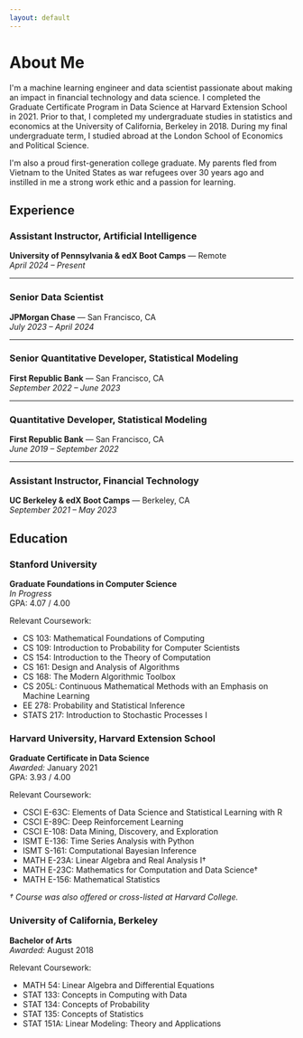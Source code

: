 ```yaml
---
layout: default
---
```



# About Me

I'm a machine learning engineer and data scientist passionate about making an impact in financial technology and data science. I completed the Graduate Certificate Program in Data Science at Harvard Extension School in 2021. Prior to that, I completed my undergraduate studies in statistics and economics at the University of California, Berkeley in 2018. During my final undergraduate term, I studied abroad at the London School of Economics and Political Science.

I'm also a proud first-generation college graduate. My parents fled from Vietnam to the United States as war refugees over 30 years ago and instilled in me a strong work ethic and a passion for learning.

## Experience

### Assistant Instructor, Artificial Intelligence
**University of Pennsylvania & edX Boot Camps** — Remote  
*April 2024 – Present*

---

### Senior Data Scientist
**JPMorgan Chase** — San Francisco, CA  
*July 2023 – April 2024*

---

### Senior Quantitative Developer, Statistical Modeling
**First Republic Bank** — San Francisco, CA  
*September 2022 – June 2023*

---

### Quantitative Developer, Statistical Modeling
**First Republic Bank** — San Francisco, CA  
*June 2019 – September 2022*

---

### Assistant Instructor, Financial Technology
**UC Berkeley & edX Boot Camps** — Berkeley, CA  
*September 2021 – May 2023*


## Education

### Stanford University  
**Graduate Foundations in Computer Science**  
*In Progress*  
GPA: 4.07 / 4.00

Relevant Coursework:
- CS 103: Mathematical Foundations of Computing
- CS 109: Introduction to Probability for Computer Scientists
- CS 154: Introduction to the Theory of Computation
- CS 161: Design and Analysis of Algorithms
- CS 168: The Modern Algorithmic Toolbox
- CS 205L: Continuous Mathematical Methods with an Emphasis on Machine Learning
- EE 278: Probability and Statistical Inference
- STATS 217: Introduction to Stochastic Processes I

### Harvard University, Harvard Extension School  
**Graduate Certificate in Data Science**  
*Awarded:* January 2021  
GPA: 3.93 / 4.00

Relevant Coursework:
- CSCI E-63C: Elements of Data Science and Statistical Learning with R
- CSCI E-89C: Deep Reinforcement Learning
- CSCI E-108: Data Mining, Discovery, and Exploration
- ISMT E-136: Time Series Analysis with Python
- ISMT S-161: Computational Bayesian Inference
- MATH E-23A: Linear Algebra and Real Analysis I†
- MATH E-23C: Mathematics for Computation and Data Science†
- MATH E-156: Mathematical Statistics

*† Course was also offered or cross-listed at Harvard College.*

### University of California, Berkeley  
**Bachelor of Arts**  
*Awarded:* August 2018  

Relevant Coursework:
- MATH 54: Linear Algebra and Differential Equations
- STAT 133: Concepts in Computing with Data
- STAT 134: Concepts of Probability
- STAT 135: Concepts of Statistics
- STAT 151A: Linear Modeling: Theory and Applications
